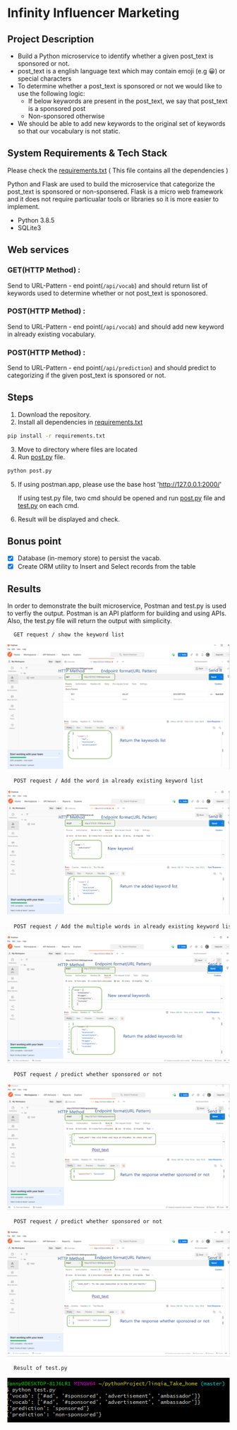 # Infinity Influencer Marketing

## Project Description


* Build a Python microservice to identify whether a given post_text is sponsored or not.
* post_text is a english language text which may contain emoji (e.g 😀) or special
  characters
* To determine whether a post_text is sponsored or not we would like to use the following
  logic:
  * If below keywords are present in the post_text, we say that post_text is a
    sponsored post
  * Non-sponsored otherwise
* We should be able to add new keywords to the original set of keywords so that our vocabulary is not static.

## System Requirements & Tech Stack

Please check the [requirements.txt](https://github.com/ybchojo/lin_take_home/blob/main/requirements.txt) ( This file contains all the dependencies )

Python and Flask are used to build the microservice that categorize the post_text is sponsored or non-sponsered. Flask is a micro web framework and it does not require particualar tools or libraries so it is more easier to implement. 

* Python 3.8.5
* SQLite3

## Web services

### GET(HTTP Method) : 
Send to URL-Pattern - end point(`/api/vocab`) and should return list of keywords used to determine whether or not post_text is sponosored.
### POST(HTTP Method) : 
Send to URL-Pattern - end point(`/api/vocab`) and should add new keyword in already existing vocabulary.
### POST(HTTP Method) : 
Send to URL-Pattern - end point(`/api/prediction`) and should predict to categorizing if the given post_text is sponsored or not.

## Steps

1. Download the repository.
2. Install all dependencies in [requirements.txt](https://github.com/ybchojo/lin_take_home/blob/main/requirements.txt)
  ```bash
  pip install -r requirements.txt
  ```
3. Move to directory where files are located
4. Run [post.py](https://github.com/ybchojo/lin_take_home/blob/main/post.py) file.
  ```bash
  python post.py
  ```
5. If using postman.app, please use the base host 'http://127.0.0.1:2000/'
 
   If using test.py file, two cmd should be opened and run [post.py](https://github.com/ybchojo/lin_take_home/blob/main/post.py) file and [test.py](https://github.com/ybchojo/lin_take_home/blob/main/test.py) on each cmd.

  
6. Result will be displayed and check.

## Bonus point

- [x] Database (in-memory store) to persist the vacab. 
- [x] Create ORM utility to Insert and Select records from the table

## Results

In order to demonstrate the built microservice, Postman and test.py is used to verfiy the output. Postman is an API platform for building and using APIs.
Also, the test.py file will return the output with simplicity.

```bash
  GET request / show the keyword list
 ```
![GET vocab](https://github.com/ybchojo/lin_take_home/blob/main/output_img/1.PNG)
```bash
  POST request / Add the word in already existing keyword list
 ```
![POST vocab](https://github.com/ybchojo/lin_take_home/blob/main/output_img/2.PNG)

```bash
  POST request / Add the multiple words in already existing keyword list
 ```
![POST vocab2](https://github.com/ybchojo/lin_take_home/blob/main/output_img/3.PNG)

```bash
  POST request / predict whether sponsored or not
 ```
![POST prediction1](https://github.com/ybchojo/lin_take_home/blob/main/output_img/4.PNG)

```bash
  POST request / predict whether sponsored or not
 ```
![POST prediction2](https://github.com/ybchojo/lin_take_home/blob/main/output_img/5.PNG)

```bash
  Result of test.py
 ```
![POST prediction2](https://github.com/ybchojo/lin_take_home/blob/main/output_img/test.PNG)
